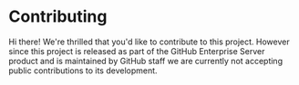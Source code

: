# Contributing

Hi there! We're thrilled that you'd like to contribute to this project. However since this project is released as part of the GitHub Enterprise Server product and is maintained by GitHub staff we are currently not accepting public contributions to its development.
